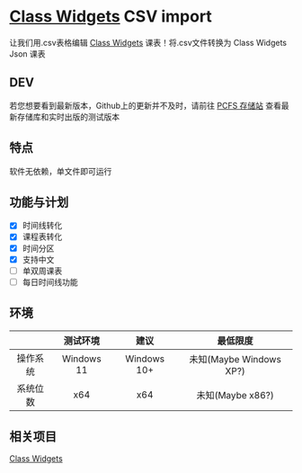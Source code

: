 # [Class Widgets](https://github.com/Class-Widgets/Class-Widgets) CSV import
让我们用.csv表格编辑 [Class Widgets](https://github.com/Class-Widgets/Class-Widgets) 课表！将.csv文件转换为 Class Widgets Json 课表

## DEV
若您想要看到最新版本，Github上的更新并不及时，请前往 [PCFS 存储站](http://123.129.241.101:30390/%E5%85%B1%E4%BA%AB/Class-Widget-CSV-import) 查看最新存储库和实时出版的测试版本

## 特点
软件无依赖，单文件即可运行

## 功能与计划
- [x] 时间线转化
- [x] 课程表转化
- [x] 时间分区
- [x] 支持中文
- [ ] 单双周课表
- [ ] 每日时间线功能

## 环境
||测试环境|建议|最低限度|
|:-:|:-:|:-:|:-:|
|操作系统|Windows 11|Windows 10+|未知(Maybe Windows XP?)|
|系统位数|x64|x64|未知(Maybe x86?)|

## 相关项目
[Class Widgets](https://github.com/Class-Widgets/Class-Widgets)
